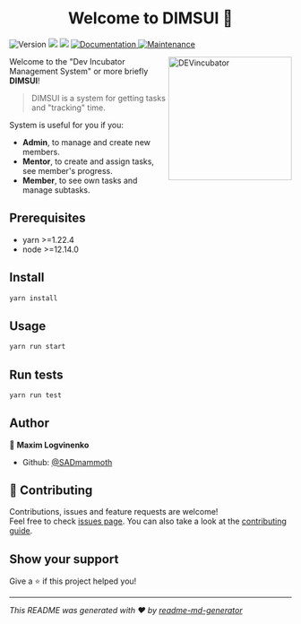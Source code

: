 <h1 align="center">Welcome to DIMSUI   👋</h1>
<p>
  <img alt="Version" src="https://img.shields.io/badge/version-0.1.0-blue.svg?cacheSeconds=2592000" />
  <img src="https://img.shields.io/badge/yarn-%3E%3D1.22.4-blue.svg" />
  <img src="https://img.shields.io/badge/node-%3E%3D12.14.0-blue.svg" />
  <a href="https://github.com/SADmammoth/DIMS.UI-4#readme" target="_blank">
    <img alt="Documentation" src="https://img.shields.io/badge/documentation-yes-brightgreen.svg" />
  </a>
  <a href="https://github.com/SADmammoth/DIMS.UI-4/graphs/commit-activity" target="_blank">
    <img alt="Maintenance" src="https://img.shields.io/badge/Maintained%3F-yes-green.svg" />
  </a>
</p>

<img width="220" height="220" src="../media/devinc.png?raw=true" alt="DEVincubator"  align="right" />

Welcome to the "Dev Incubator Management System" or more briefly
**DIMSUI**!

> DIMSUI is a system for getting tasks and &#34;tracking&#34; time.

System is useful for you if you:

- **Admin**, to manage and create new members.
- **Mentor**, to create and assign tasks, see member's progress.
- **Member**, to see own tasks and manage subtasks.

## Prerequisites

- yarn >=1.22.4
- node >=12.14.0

## Install

```sh
yarn install
```

## Usage

```sh
yarn run start
```

## Run tests

```sh
yarn run test
```

## Author

👤 **Maxim Logvinenko**

- Github: [@SADmammoth](https://github.com/SADmammoth)

## 🤝 Contributing

Contributions, issues and feature requests are welcome!<br />Feel free to check [issues page](https://github.com/SADmammoth/DIMS.UI-4/issues). You can also take a look at the [contributing guide](https://github.com/SADmammoth/DIMS.UI-4/blob/master/CONTRIBUTING.md).

## Show your support

Give a ⭐️ if this project helped you!

---

_This README was generated with ❤️ by [readme-md-generator](https://github.com/kefranabg/readme-md-generator)_
